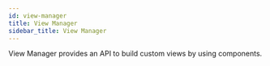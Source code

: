 ```yaml
---
id: view-manager
title: View Manager
sidebar_title: View Manager
---
```


View Manager provides an API to build custom views by using components.